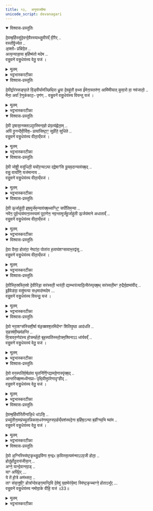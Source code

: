 ```yaml
---
title: १३,  अनूयाजप्रैषाः
unicode_script: devanagari
---
```



<details open><summary>विश्वास-प्रस्तुतिः</summary>

दे॒वम्ब॒र्हिस्सु॑दे॒वन्दे॒वैस्स्याथ्सु॒वीर॑व्ँ वी॒रैर् ..  
वस्तो᳚र्वृ॒ज्येत ..  
अ॒क्तोᳶ प्रभ्रि॑ये॒त ..  
अत्य॒न्यान्रा॒या ब॒र्हिष्म॑तो मदेम ..  
वसु॒वने॑ वसु॒धेय॑स्य वेतु॒ यज॑ ।   
</details>

<details><summary>मूलम्</summary>

दे॒वम्ब॒र्हिस्सु॑दे॒वन्दे॒वैस्स्याथ्सु॒वीर॑व्ँ वी॒रैर् ..  
वस्तो᳚र्वृ॒ज्येत ..  
अ॒क्तोᳶ प्रभ्रि॑ये॒त ..  
अत्य॒न्यान्रा॒या ब॒र्हिष्म॑तो मदेम ..  
वसु॒वने॑ वसु॒धेय॑स्य वेतु॒ यज॑ ।   
</details>

<details><summary>भट्टभास्करटीका</summary>

1अनूयाजप्रैषाः - देवं बर्हिरित्याद्याः ॥ देवं देवनशीलं बर्हिः बर्हिराधारोऽग्निः देवैः सुदेवं सुतृप्तदेवं यागद्वारेणास्तु । यद्वा - देवैस्सह सुदेवं शोभनदानमस्तु, वीरैश्च पुत्रादिभिः अस्मभ्यं देयैः सुवीरं शोभनपुत्रादिकमस्तु । वस्तोः देवानां वासाय वृज्येत लूयेत नित्यं, न वृधा वेद्यामाच्छादनाय । इडभावश्छान्दसः । अक्तोः स्रुचां हविषां वा अभिव्यक्तये प्रभ्रियेत संह्रियेत धार्येत नित्यम् । यद्वा - वस्तोः अहनि वृज्येत लूयेत । अक्तोः रात्रौ प्रभ्रियेत संह्रियेत । यथोक्तप्रतिपत्तिकमस्तु । अस्य बर्हिर्देवस्य प्रसादात् अन्यान् बर्हिष्मतः इतरान्यागयुक्तान् पुरुषान् राया धनेन अतिक्रम्य मदेम हृष्याम । वसुधेयस्य धनप्रदातुर्देवस्य वसुवने धनप्रदानाय वेतु आज्यं पिबतु । यज तदर्थं हे होतः! याज्यां पठ ॥
</details>

<details open><summary>विश्वास-प्रस्तुतिः</summary>

दे॒वीर्द्वार॑स्सङ्घा॒ते वि॒ड्वीर्याम॑ञ्छिथि॒रा ध्रु॒वा दे॒वहू॑तौ व॒थ्स ई॑मेना॒स्तरु॑ण॒ आमि॑मीयात् कुमा॒रो वा॒ नव॑जातो॒ ..  
मैना॒ अर्वा॑ रे॒णुक॑काट॒ᳶ पृण॑ग् ..
वसु॒वने॑ वसु॒धेय॑स्य वियन्तु यज॑ ।   
</details>

<details><summary>मूलम्</summary>

दे॒वीर्द्वार॑स्सङ्घा॒ते वि॒ड्वीर्याम॑ञ्छिथि॒रा ध्रु॒वा दे॒वहू॑तौ व॒थ्स ई॑मेना॒स्तरु॑ण॒ आमि॑मीयात् कुमा॒रो वा॒ नव॑जातो॒ ..  
मैना॒ अर्वा॑ रे॒णुक॑काट॒ᳶ पृण॑ग् ..
वसु॒वने॑ वसु॒धेय॑स्य वियन्तु यज॑ ।   
</details>

<details><summary>भट्टभास्करटीका</summary>

2देवीर्द्वार इति ॥ देवनशीलाः द्वारः संघाते संयोजने पिधानकाले विड्वीः विड्व्यः दृढाः । वीडेः छान्दसं ह्रस्वत्वम् । 'वीतो गुणवचनात्' इति ङिषि 'वा छन्दसि' इति पूर्वसवर्णदीर्घत्वम् । यामन् यामे निर्गमनकाले शिथिराः शिथिलाः शिथिलकवाटत्वात् । ध्रुवा नित्यप्रवृत्ता देवहूतौ देवानामाह्वाने एताः द्वारः वत्सो वा तरुणः कुमारो वा नवजातः जातमात्रः आ मिमीयात् आगत्य प्रविशेत् महावकाशत्वात् सर्वेषां प्रवेशमनु मन्यन्ते, न तु कश्चिदुपहन्यत इति, मानेन प्रवेशो लक्ष्यते । ईमिति चार्थे । यद्वा - ईमिति प्रश्ने, किं वत्सादिः कश्चिदपि एना आमिमीयात् आयात् आगत्य परिछिन्द्यात् आगत्य किं वा हिंस्यात् तस्मात् एना एवंगुणाः अर्वा पाप रेणुककाटः धूर्तः । यद्वा - अर्वा अकुशलः रेणुककाटः रेणूकृत्य दारणो विक्षेप्ता धुरणः । यद्वा - अर्वा अश्वः रोगुककाटः दुर्दान्तः अविधेयाः एता द्वारो मा पृणक् मा पृणक्तु आभिः संपृक्तो मा भूत् । पृची संपर्के, रौधादिकः, लङि लुङ्येव वा विकरणव्यत्ययेन श्नम् । वसुवन इत्यादि । गतम् ॥ वियन्त्विति विशेषः ॥

- वसुधेयस्य धनप्रदातुर्देवस्य वसुवने धनप्रदानाय वेतु आज्यं पिबतु । यज तदर्थं हे होतः! याज्यां पठ ॥
</details>

<details open><summary>विश्वास-प्रस्तुतिः</summary>

दे॒वी उ॒षासा॒नक्ताऽद्या॒स्मिन्य॒ज्ञे प्र॑य॒त्य॑ह्वेता॒म् ..  
अपि॑ नू॒नन्दैवी॒र्विश॒ᳶ प्राया॑सिष्टा॒ꣳ॒ सुप्री॑ते॒ सुधि॑ते ..  
वसु॒वने॑ वसु॒धेय॑स्य वीता॒य्ँयज॑ ।   
</details>

<details><summary>मूलम्</summary>

दे॒वी उ॒षासा॒नक्ताऽद्या॒स्मिन्य॒ज्ञे प्र॑य॒त्य॑ह्वेता॒म् ..  
अपि॑ नू॒नन्दैवी॒र्विश॒ᳶ प्राया॑सिष्टा॒ꣳ॒ सुप्री॑ते॒ सुधि॑ते ..  
वसु॒वने॑ वसु॒धेय॑स्य वीता॒य्ँयज॑ ।   
</details>

<details><summary>भट्टभास्करटीका</summary>

3देवी उषासा नक्तेति । । देवनशीले उषासा नक्ता अहश्च रात्रिश्च अद्य अस्मिन्नहनि अस्मिन् यज्ञे पशुयागे प्रयती प्रवर्तमाने अविच्छेदेन वर्तमाने अह्वेतां देवादीनाह्वातव्यानह्वयेताम् । छान्दसे लुडि; 'लिपि सिचि ह्वश्च' इत्यङ् । अपिनूनमिति अभिमतसिद्ध्युद्भावने । एते अहोरात्रे दैवीः विशः देवसम्बन्धिनीरपि प्रजा नूनं प्रायासिष्टां आह्वातुं तत्सकाशमपि प्रयाताम् । तत्किं नाम न साधयत एते । 'देवाद्यञञौ' इत्यञ्, यातेः छान्दसे लुङि 'यमरमनमाताम्' इति सगिटौ । सुप्रीते स्वयं च सुष्ठु प्रीते न तु वैमुख्यं भजमाने सुधिते सुष्ठु प्रारब्धनिर्वहणपरे च भूत्वा प्रायासिष्टां ननूमिति । 'सुधितवसुधित' इति निपात्यते । वसुवन इत्यादि । गतम् । वीतामिति विशेषः ॥

- वसुधेयस्य धनप्रदातुर्देवस्य वसुवने धनप्रदानाय वेतु आज्यं पिबतु । यज तदर्थं हे होतः! याज्यां पठ ॥
</details>

<details open><summary>विश्वास-प्रस्तुतिः</summary>

दे॒वी जोष्ट्री॒ वसु॑धिती॒ ययो॑र॒न्याऽघा द्द्वेषाꣳ॑सि यू॒यव॒दान्याव॑ख्ष॒द् ..  
वसु॒ वार्या॑णि॒ यज॑मानाय ..   
वसु॒वने॑ वसु॒धेय॑स्य वीता॒य्ँयज॑ ।   
</details>

<details><summary>मूलम्</summary>

दे॒वी जोष्ट्री॒ वसु॑धिती॒ ययो॑र॒न्याऽघा द्द्वेषाꣳ॑सि यू॒यव॒दान्याव॑ख्ष॒द् ..  
वसु॒ वार्या॑णि॒ यज॑मानाय ..   
वसु॒वने॑ वसु॒धेय॑स्य वीता॒य्ँयज॑ ।   
</details>

<details><summary>भट्टभास्करटीका</summary>

4देवी जोष्ट्री इति ॥ देव्यौ जोष्ट्र्यौ जोषयित्र्यौ यजमानानां विघ्ननिवारणेन अभिमतफलप्रापणेन च । तदेवाह - वसुधिती वसु यज्ञफलं तस्य दात्र्यौ, कर्तरि क्तिच्, दासीभारादिर्द्रष्टव्यः । यद्बा - वसूनि धितीनि देयानि ययोरिति कर्मणि क्तिनि बहुव्रीहिः । 'सुधितवसुधित' इति हिभावाभावः । ययोर्मध्ये अन्या एका अघा पापानि द्वेषांसि द्वेष्याणि च रक्षःप्रभृतीनि युयवत् पृथक्कुर्यात् नाशयेत् । यौतेर्लैटि अडागमः, शपः श्लुः, मध्योदात्तत्वं छान्दसम् । यद्वा - विकरणव्यत्ययेन शश्च क्रियते, 'छन्दस्युभयथा ' इत्यार्धधातुकत्वेन ङित्त्वाभावात् गुणः, 'एकान्याभ्याम्' इति निघाताभावः । ययोश्च अन्या एका वसूनि धनानि वार्याणि वरणीयानि यजमानाय आवक्षत् वहति । 'सिब्बहुलं लेटि' इति सिप्, 'ईडवन्द' इति ण्यदन्तस्य आद्युदात्तत्वम् । वसुवन इत्यादि । गतम् ॥

 - वसुधेयस्य धनप्रदातुर्देवस्य वसुवने धनप्रदानाय वेतु आज्यं पिबतु । यज तदर्थं हे होतः! याज्यां पठ ॥
</details>

<details open><summary>विश्वास-प्रस्तुतिः</summary>

दे॒वी ऊ॒र्जाहु॑ती॒ इष॒मूर्ज॑म॒न्याव॑ख्ष॒थ्सग्धि॒ꣳ॒ सपी॑तिम॒न्या ..   
नवे॑न॒ पूर्व॒न्दय॑माना॒स्स्याम॑ पुरा॒णेन॒ नव॒न्तामूर्ज॑मू॒र्जाहु॑ती ऊ॒र्जय॑माने अधाताव्ँ ..  
वसु॒वने॑ वसु॒धेय॑स्य वीता॒य्ँयज॑ ।   
</details>

<details><summary>मूलम्</summary>

दे॒वी ऊ॒र्जाहु॑ती॒ इष॒मूर्ज॑म॒न्याव॑ख्ष॒थ्सग्धि॒ꣳ॒ सपी॑तिम॒न्या ..   
नवे॑न॒ पूर्व॒न्दय॑माना॒स्स्याम॑ पुरा॒णेन॒ नव॒न्तामूर्ज॑मू॒र्जाहु॑ती ऊ॒र्जय॑माने अधाताव्ँ ..  
वसु॒वने॑ वसु॒धेय॑स्य वीता॒य्ँयज॑ ।   
</details>

<details><summary>भट्टभास्करटीका</summary>

5देवी ऊर्जाहुती इत्यादि ॥ देव्यौ ऊर्जाहुत्यौ ऊर्जा रसस्य भावयित्र्यौ । पूर्ववत्पररूपे आकारोपजनश्च । हविषां निर्वोढ्र्यौ उच्येते । ययोः अन्या एका इषं अन्नं ऊर्जं रसं च देवेभ्यः वक्षत् वहति प्रापयति आवहति उत्पादयति वा । पूर्ववत् लेटि सिप् । ययोश्च अन्या सग्धिं सहाशनं सपीतिं सहपानं च देवानां वक्षदित्येव । चमकेषु पदे व्याख्याते ।   

इदानीमात्मार्थमप्यूर्जं प्रार्थयते - नवेन व्रीह्यादिना सहैव पूर्वं पुराणव्रीह्यादिकं दयमानाः रक्षन्तः कुसूलादिषु स्थापयन्तः । यद्वा - दयमानाः दधानाः ब्राह्मणादिभ्यः सहैव ददानाः स्याम त्वत्प्रसादादिति यावत् । नवोत्पत्तिपर्यन्तं अक्षीणपुराणधान्याः पुराणदायिन एव स्याम, तथा पुराणेन धान्येन सहैव नवं धान्यं दयमानाः स्याम, सत्स्वेव पुराणेषु नवं दयमानाः स्याम, पुराणेषु क्षीणेषु लवितारो मा भूमेति यावत् । 'चादिलोपे विभाषा' इति निघाताभावः । तां तादृशीं उपर्युपर्युपचीयमानबहुदिधनवपुराणधान्यपूर्णमहाकुसूलशतसंकटग्रहोपग्रहव्यापिनीं ऊर्जं अन्नं व्रीह्यादिलक्षणं ऊर्जाहुती दैव्यौ अस्मभ्यं अधातां दत्तां ऊर्जयमाने सर्वस्य लोकस्य ऊर्जं अन्नं कुर्वाणे । 'तत्करोति' इति णिच् । 'प्रकृत्यैकाच्' इति प्रकृतिभावः । दधातेः छान्दसे लुङि 'गातिस्था' इति सिचो लुक् । वसुवन इत्यादि । गतम् ॥

-  वसुधेयस्य धनप्रदातुर्देवस्य वसुवने धनप्रदानाय वेतु आज्यं पिबतु । यज तदर्थं हे होतः! याज्यां पठ ॥
</details>

<details open><summary>विश्वास-प्रस्तुतिः</summary>

दे॒वा दैव्या॒ होता॑रा॒ नेष्टा॑रा॒ पोता॑रा ह॒ताघ॑शꣳसावाभ॒रद्व॑सू ..  
वसु॒वने॑ वसु॒धेय॑स्य वीता॒य्ँयज॑ ।   
</details>

<details><summary>मूलम्</summary>

दे॒वा दैव्या॒ होता॑रा॒ नेष्टा॑रा॒ पोता॑रा ह॒ताघ॑शꣳसावाभ॒रद्व॑सू ..  
वसु॒वने॑ वसु॒धेय॑स्य वीता॒य्ँयज॑ ।   
</details>

<details><summary>भट्टभास्करटीका</summary>

6देवा दैव्येति ॥ देवा देवनशीलौ दैव्या देवानां संबन्धिनौ होतारौ नेष्टारौ नेतारौ यज्ञस्य पोतारौ शोधयितारौ । सर्वत्र 'सुपां सुलुक्' इत्याकारः । हताघशंसौ हता अघशंसा पापबुद्धयः याभ्यां तादृशौ आभरद्वसू आह्रियमाणधनौ । व्यत्ययेन कर्मणि कर्तृप्रत्ययः । यद्वा - वसुनः आहर्तारौ, पूर्वापरविनिमयः छान्दसः । वसुवन इत्यादि । गतम् ॥

- वसुधेयस्य धनप्रदातुर्देवस्य वसुवने धनप्रदानाय वेतु आज्यं पिबतु । यज तदर्थं हे होतः! याज्यां पठ ॥
</details>

<details open><summary>विश्वास-प्रस्तुतिः</summary>

दे॒वीस्ति॒स्रस्ति॒स्रो दे॒वीरिडा॒ सर॑स्वती॒ भार॑ती॒ द्याम्भार॑त्यादि॒त्यैर॑स्पृख्ष॒थ् सर॑स्वती॒मꣳ रु॒द्रैर्य॒ज्ञमा॑वीद्‌ ..  
इ॒हैवेड॑या॒ वसु॑मत्या सध॒माद॑म्मदेम ...  
वसु॒वने॑ वसु॒धेय॑स्य वियन्तु॒ यज॑ ।    
</details>

<details><summary>मूलम्</summary>

दे॒वीस्ति॒स्रस्ति॒स्रो दे॒वीरिडा॒ सर॑स्वती॒ भार॑ती॒ द्याम्भार॑त्यादि॒त्यैर॑स्पृख्ष॒थ् सर॑स्वती॒मꣳ रु॒द्रैर्य॒ज्ञमा॑वीद्‌ ..  
इ॒हैवेड॑या॒ वसु॑मत्या सध॒माद॑म्मदेम ...  
वसु॒वने॑ वसु॒धेय॑स्य वियन्तु॒ यज॑ ।    
</details>

<details><summary>भट्टभास्करटीका</summary>

7देवीस्तिस्र इति ॥ देव्यः तिस्रः इडा सरस्वती भारती च, ताः सर्वदा तिस्रः संभूय देवीः देव्यः दीव्यन्त्यः । तासु मध्ये भारती देवी आदित्यैस्सह द्यां द्युस्थानं लोकं अस्पृक्षत् स्पृशतु हविर्भिः देवांस्तर्पयतु । छान्दसे लुङि 'शल इगुपधात्' इति क्सः । सरस्वती देवी रुद्रैस्सह इमं यज्ञं आवीत् अवतु रक्षतु अत्रैव स्थित्वा यज्ञं निर्वर्तयतु । अथ इडया देव्या वसुमत्या वसुभिः तद्वत्या सधमादं सहस्थानमदं यथातथा । यद्वा - सह मदित्वा मदित्वा मदेम माद्येम । 'लिङ्याशिष्यङ्' । इहैव यज्ञे यज्ञफलेन अस्मान् योजयत्विति । वसुवन इत्यादि । गतम् ॥  
- वसुधेयस्य धनप्रदातुर्देवस्य वसुवने धनप्रदानाय वेतु आज्यं पिबतु । यज तदर्थं हे होतः! याज्यां पठ ॥
</details>

<details open><summary>विश्वास-प्रस्तुतिः</summary>

दे॒वो नरा॒शꣳस॑स्त्रिशी॒र्षा ष॑ड॒ख्षश्श॒तमिदे॑नꣳ शितिपृ॒ष्ठा आद॑धति ..   
स॒हस्र॑मी॒म्प्रव॑हन्ति ..  
मि॒त्रावरु॒णेद॑स्य हो॒त्रमर्ह॑तो॒ बृह॒स्पति॑स्स्तो॒त्रम॒श्विनाऽऽ ध्व॑र्यवव्ँ ..  
वसु॒वने॑ वसु॒धेयस्य॑ वेतु॒ यज॑ ।   
</details>

<details><summary>मूलम्</summary>

दे॒वो नरा॒शꣳस॑स्त्रिशी॒र्षा ष॑ड॒ख्षश्श॒तमिदे॑नꣳ शितिपृ॒ष्ठा आद॑धति ..   
स॒हस्र॑मी॒म्प्रव॑हन्ति ..  
मि॒त्रावरु॒णेद॑स्य हो॒त्रमर्ह॑तो॒ बृह॒स्पति॑स्स्तो॒त्रम॒श्विनाऽऽ ध्व॑र्यवव्ँ ..  
वसु॒वने॑ वसु॒धेयस्य॑ वेतु॒ यज॑ ।   
</details>

<details><summary>भट्टभास्करटीका</summary>

8देवो नराशंस इति ॥ देवनशीलो नरैः शंसनीयः यज्ञात्मा त्रिशीर्षा त्रिभिस्सवनैः प्रदानैः तद्वान्, निरुदकादित्वादुत्तरपदान्तोदात्तत्वम् । षडक्षः षड्भिरक्षस्थानीयैः ऋतुभिः तद्वान् ऋतुग्रहाभिप्रायं वा, सतिशिष्टः समासान्तस्स्वरः प्रवर्तते । 'बहुव्रीहौ सक्थ्यक्ष्णोः' इति षच् । शतमित् शतमेव बह्व्यः शितिपृष्ठाः शुक्लपृष्ठाः दक्षिणाः शुक्लधनात्मिका एनं यज्ञं आदधति आभिमुख्येन धारयन्ति, सहस्रमीं सहस्रमे दक्षिणाः एनं प्रवहन्ति फलसाधनसमर्थं कुर्वन्ति कस्यचित्सहस्रदक्षिणत्वात् यज्ञजात्यभिप्रायेणोच्यते । 'शितेर्नित्या बह्वच्' इत्युत्तरपदान्तोदात्तत्वम् । मित्रावरुणावेव, 'देवताद्वन्द्वे च' इति द्व्युदात्तत्वम् । अस्य यज्ञस्य होत्रं हवनं होतृत्वं अर्हतः नान्यः, बृहस्पतिरेव स्तोत्रं स्तवं औद्गात्रमर्हतीति । 'चादिलोपे विभाषा' इत्याख्यातं न निहन्यते । अश्विनावेव आध्वर्यवं अध्वर्योः कृत्यं अर्हतः । उत्सादित्वादङ् । वसुवन इति । गतम् ॥

- वसुधेयस्य धनप्रदातुर्देवस्य वसुवने धनप्रदानाय वेतु आज्यं पिबतु । यज तदर्थं हे होतः! याज्यां पठ ॥
</details>

<details open><summary>विश्वास-प्रस्तुतिः</summary>

दे॒वो वन॒स्पति॑र्व॒र्षप्रा॑वा घृ॒तनि॑र्णि॒ग्द्यामग्रे॒णास्पृ॑ख्ष॒द् ..   
आन्तरि॑ख्ष॒म्मध्ये॑नाप्राᳶ पृथि॒वीमुप॑रेणादृꣳहीद् ..   
वसु॒वने॑ वसु॒धेय॑स्य वेतु॒ यज॑ ।   
</details>

<details><summary>मूलम्</summary>

दे॒वो वन॒स्पति॑र्व॒र्षप्रा॑वा घृ॒तनि॑र्णि॒ग्द्यामग्रे॒णास्पृ॑ख्ष॒द् ..   
आन्तरि॑ख्ष॒म्मध्ये॑नाप्राᳶ पृथि॒वीमुप॑रेणादृꣳहीद् ..   
वसु॒वने॑ वसु॒धेय॑स्य वेतु॒ यज॑ ।   
</details>

<details><summary>भट्टभास्करटीका</summary>

9देवो वनस्पतिरिति ॥ देवनशलिः वनस्पतिः वर्षप्रावा वर्षस्य प्रापयिता यागद्वारेण । प्रपूर्वादवतेः 'गतिकारकयोरपि' इत्यसुन्, पूर्वपदप्रकृतिस्वरत्वं च । यद्वा - वर्षस्य प्रावा पूरयिता । 'आतो मनिन्' इति प्रातेर्वनिप्, दासीभारादिर्द्रष्टव्यः । घृतनिर्णिक् घृतस्य उदकस्य हेतुभूतं रूपमस्येति । यद्वा - उदकेन निर्वर्तितरूपः घृतस्य वा निर्णेक्ता शोधयिता समर्थयिता । दासीभारादिरेव । द्यां द्युलोकं अग्रेण अस्पृक्षत् स्पृशत्विति यावत् । लुङि पूर्ववत् क्सः । मध्येनान्तरिक्षमाप्राः आपूरयतु, रक्षार्थं व्याप्नोतु । प्रा पूरणे, लुङि पुरुषव्यत्ययः, 'मन्त्रे घस' इति च्छेर्लुक् । उपरेण मूलेन अतष्टप्रदेशेन पृथिवीं अदृंहीत् स्तम्भयतु । वसुवन इत्यादि । गतम् ॥
- वसुधेयस्य धनप्रदातुर्देवस्य वसुवने धनप्रदानाय वेतु आज्यं पिबतु । यज तदर्थं हे होतः! याज्यां पठ ॥
</details>

<details open><summary>विश्वास-प्रस्तुतिः</summary>

दे॒वम्ब॒र्हिर्वारि॑तीनान्नि॒धे धा॑ऽसि॒ ..  
प्रच्यु॑तीना॒मप्र॑च्युतन्निकाम॒धर॑णम्पुरुस्पा॒र्हय्ँयश॑स्वदे॒ना ब॒र्हिषा॒ऽन्या ब॒र्हीꣳष्य॒भि ष्या॑म ..  
वसु॒वने॑ वसु॒धेय॑स्य वेतु॒ यज॑ ।   
</details>

<details><summary>मूलम्</summary>

दे॒वम्ब॒र्हिर्वारि॑तीनान्नि॒धे धा॑ऽसि॒ ..  
प्रच्यु॑तीना॒मप्र॑च्युतन्निकाम॒धर॑णम्पुरुस्पा॒र्हय्ँयश॑स्वदे॒ना ब॒र्हिषा॒ऽन्या ब॒र्हीꣳष्य॒भि ष्या॑म ..  
वसु॒वने॑ वसु॒धेय॑स्य वेतु॒ यज॑ ।   
</details>

<details><summary>भट्टभास्करटीका</summary>

10देवं बर्हिरिति ॥ देवनशीलं बर्हिः बर्हयितृ वर्धयितृ वारितीनां उदकगतीनां यागद्वारेण उदकप्राप्तिहेतुः । निधे निदानार्थं अविचलितावस्थानार्थम् । क्विप्यातो लोपः, उदात्तनिवृतिस्वरेण विभक्तेरुदात्तत्वम् । यद्वा - कृत्यार्थे केप्रत्ययः । धासि ददाति हवींषि । पुरुषव्यत्ययः, वेत्वित्यनेन सामानाधिकरण्यात्, शपो लुक् । यद्वा - वारितीनां निधानाय दधाति । प्रच्युतीनां प्रच्युतिमतां अन्येषां शुष्यतां मध्ये स्वयं अप्रच्युतं अप्रच्युतिकम् । यद्वा - तेषामप्रच्युतहेतुः । निकामधरणं स्वेच्छया धारयितृ पर्याप्तं वा धारणाय पुरुस्पार्हं पुरुभिस्स्पृहणीयम् । विकारः छान्दसः । यशस्वत् यशस्करं उदकहेतुर्वा । एना एतेन महानुभावेन बर्हिषा अन्यानि बर्हींषि बर्हिष्मतो यजमानान् अभिष्याम अभिभवेम । 'उपसर्गप्रादुर्भ्यां' इति षत्वम् । वसुवन इत्यादि । गतम् ॥

-  वसुधेयस्य धनप्रदातुर्देवस्य वसुवने धनप्रदानाय वेतु आज्यं पिबतु । यज तदर्थं हे होतः! याज्यां पठ ॥
</details>

<details open><summary>विश्वास-प्रस्तुतिः</summary>

दे॒वो अ॒ग्निस्स्वि॑ष्ट॒कृथ्सु॒द्रवि॑णा म॒न्द्रᳵ क॒विस्स॒त्यम॑न्माऽऽय॒जी होता॒ ..  
होतु॑र्होतु॒राय॑जीया॒न् ..  
अग्ने॒ यान्दे॒वानया॒ड् ..  
याꣳ अपि॑प्रे॒र् ...  
ये ते॑ हो॒त्रे अम॑थ्सत॒ ..  
ताꣳ स॑स॒नुषी॒ꣳ॒ होत्रा᳚न्देवङ्ग॒मान्दि॒वि दे॒वेषु॑ य॒ज्ञमेर॑ये॒मꣵ स्वि॑ष्ट॒कृच्चाग्ने॒ होताऽभू᳚र् ...  
वसु॒वने॑ वसु॒धेय॑स्य नमोवा॒के वीहि॒ यज॑ ॥33॥  
</details>

<details><summary>मूलम्</summary>

दे॒वो अ॒ग्निस्स्वि॑ष्ट॒कृथ्सु॒द्रवि॑णा म॒न्द्रᳵ क॒विस्स॒त्यम॑न्माऽऽय॒जी होता॒ ..  
होतु॑र्होतु॒राय॑जीया॒न् ..  
अग्ने॒ यान्दे॒वानया॒ड् ..  
याꣳ अपि॑प्रे॒र् ...  
ये ते॑ हो॒त्रे अम॑थ्सत॒ ..  
ताꣳ स॑स॒नुषी॒ꣳ॒ होत्रा᳚न्देवङ्ग॒मान्दि॒वि दे॒वेषु॑ य॒ज्ञमेर॑ये॒मꣵ स्वि॑ष्ट॒कृच्चाग्ने॒ होताऽभू᳚र् ...  
वसु॒वने॑ वसु॒धेय॑स्य नमोवा॒के वीहि॒ यज॑ ॥33॥  
</details>

<details><summary>भट्टभास्करटीका</summary>

11देवो अग्निरिति ॥ इष्टिहौत्रे व्याख्यातम् । नमोवाके वीहि यजेति विशेषः । हे अग्ने! वसुवने लाभाय लब्धस्य च धारणाय अन्नस्य च पक्तृत्वाय अस्माकं इदं आज्यं वीहि पिब । होतस्त्वमपि यजेति ॥



- सु॒द्रवि॑णा म॒न्द्रᳵ क॒विः ।  
दे॒वो अ॒ग्निस्स्वि॑ष्ट॒कृत् ।  
स॒त्यम॑न्माय॒जी होता᳚ ।  
होतु॑र्होतु॒राय॑जीयान् ।  
अग्ने॒ यान्दे॒वानया᳚ट् ।  

- सुद्रविणाः शोभनधनः सकारान्तं शब्दान्तरमिदम् । मन्द्रः मन्दनशीलः मन्दयिता वा सर्वेषां, कविः क्रान्तदशनः, सत्यमन्मा सत्यमनसः, अमोघमतिः, आयजी मर्यादया यथाविधानं‍ यष्टा, होतुर्होतुः सर्वस्मात् अन्यस्माद्धोतुः आयजीयान् अतिशयेनायष्टा, 'तुश्छदसि' इति आयष्टृशब्दात् ईयसुन् । हे अग्ने! ईदृशस्त्वं यान् देवान् अयाट् अयाक्षीः । पूर्वदिडभावो वृद्धिश्च । यानित्यस्य रुत्वानुनासिकावुक्तौ ।   


- याꣳ अपि॑प्रेः ।  
ये ते॑ हो॒त्रे अम॑थ्सत ।  
ताꣳ स॑स॒नुषी॒ꣳ॒ होत्रा᳚न्देवङ्ग॒माम् ।  
दि॒वि दे॒वेषु॑ य॒ज्ञमेर॑ये॒मम् ।  



- याꣳ अपि॑प्रे॒र् ये ते॑ हो॒त्रे अम॑थ्सत॒ ताꣳ स॑स॒नुषी॒ꣳ॒ होत्रा᳚न्देवङ्ग॒मान् दि॒वि दे॒वेषु॑ य॒ज्ञमेर॑ये॒मम् ।   

  -  टीका यांश्च देवान् अपिप्रेः अप्रीणयः । प्रीणतेर्लङि 'बहुलं छन्दसि' इति शपः श्लुः । ये च ते तव होत्रे होतृकृत्ये याजमाने अमत्सत अमाद्यन् तेषु देवेषु दिवि स्थितेषु तां त्वदीयां ससजुषीं हवींषि देवेभ्यो दत्तवतीम् । सनेतेः लिटः क्वसुरादेशः । होत्रां होतृकृत्यां देवंगमां देवानेव गच्छन्तीम् । 'गमश्च ' इति खच् । तां इमां एरय आभिमुख्येन प्रापय, इमं च यज्ञं एरय देवानां भोगाय कुरु ।   
  
- स्वि॒ष्ट॒कृच्चाग्ने॒ होताऽभूः᳚ ।   
  - टीका
हे अग्ने! स्विष्टकृत् शोभनयजनकारी च होता अभूः अभवः छान्दसो लुङ् । 'चवायोगे प्रथमा' इति निघाताभावे आट उदात्तत्वम् ।   

इति तैत्तिरीयब्राह्मणे तृतीये षष्ठे पशुहौत्रे त्रयोदशोऽनुवाकः ॥  

</details>

